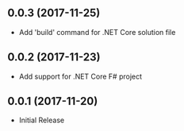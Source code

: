 ## 0.0.3 (2017-11-25)
* Add 'build' command for .NET Core solution file

## 0.0.2 (2017-11-23)
* Add support for .NET Core F# project

## 0.0.1 (2017-11-20)
* Initial Release